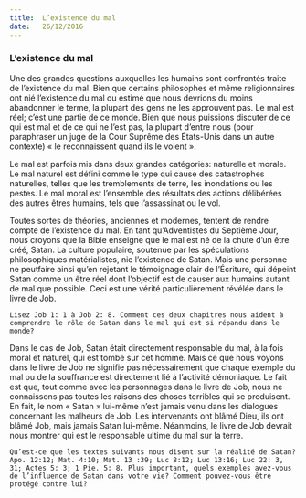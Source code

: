 ```yaml
---
title:  L’existence du mal
date:   26/12/2016
---
```


### L’existence du mal 

Une des grandes questions auxquelles les humains sont confrontés traite de l’existence du mal. Bien que certains philosophes et même religionnaires ont nié l’existence du mal ou estimé que nous devrions du moins abandonner le terme, la plupart des gens ne les approuvent pas. Le mal est réel; c’est une partie de ce monde. Bien que nous puissions discuter de ce qui est mal et de ce qui ne l’est pas, la plupart d’entre nous (pour paraphraser un juge de la Cour Suprême des États-Unis dans un autre contexte) « le reconnaissent quand ils le voient ». 

Le mal est parfois mis dans deux grandes catégories: naturelle et morale. Le mal naturel est défini comme le type qui cause des catastrophes naturelles, telles que les tremblements de terre, les inondations ou les pestes. Le mal moral est l’ensemble des résultats des actions délibérées des autres êtres humains, tels que l’assassinat ou le vol. 

Toutes sortes de théories, anciennes et modernes, tentent de rendre compte de l’existence du mal. En tant qu’Adventistes du Septième Jour, nous croyons que la Bible enseigne que le mal est né de la chute d’un être créé, Satan. La culture populaire, soutenue par les spéculations philosophiques matérialistes, nie l’existence de Satan. Mais une personne ne peutfaire ainsi qu’en rejetant le témoignage clair de l’Écriture, qui dépeint Satan comme un être réel dont l’objectif est de causer aux humains autant de mal que possible. Ceci est une vérité particulièrement révélée dans le livre de Job. 

`Lisez Job 1: 1 à Job 2: 8. Comment ces deux chapitres nous aident à comprendre le rôle de Satan dans le mal qui est si répandu dans le monde?` 

Dans le cas de Job, Satan était directement responsable du mal, à la fois moral et naturel, qui est tombé sur cet homme. Mais ce que nous voyons dans le livre de Job ne signifie pas nécessairement que chaque exemple du mal ou de la souffrance est directement lié à l’activité démoniaque. Le fait est que, tout comme avec les personnages dans le livre de Job, nous ne connaissons pas toutes les raisons des choses terribles qui se produisent. En fait, le nom « Satan » lui-même n’est jamais venu dans les dialogues concernant les malheurs de Job. Les intervenants ont blâmé Dieu, ils ont blâmé Job, mais jamais Satan lui-même. Néanmoins, le livre de Job devrait nous montrer qui est le responsable ultime du mal sur la terre. 

`Qu’est-ce que les textes suivants nous disent sur la réalité de Satan? Apo. 12:12; Mat. 4:10; Mat. 13 :39; Luc 8:12; Luc 13:16; Luc 22: 3, 31; Actes 5: 3; 1 Pie. 5: 8. Plus important, quels exemples avez-vous de l’influence de Satan dans votre vie? Comment pouvez-vous être protégé contre lui?` 